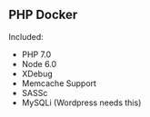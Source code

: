## PHP Docker

Included:
 - PHP 7.0
 - Node 6.0
 - XDebug
 - Memcache Support
 - SASSc
 - MySQLi (Wordpress needs this)

